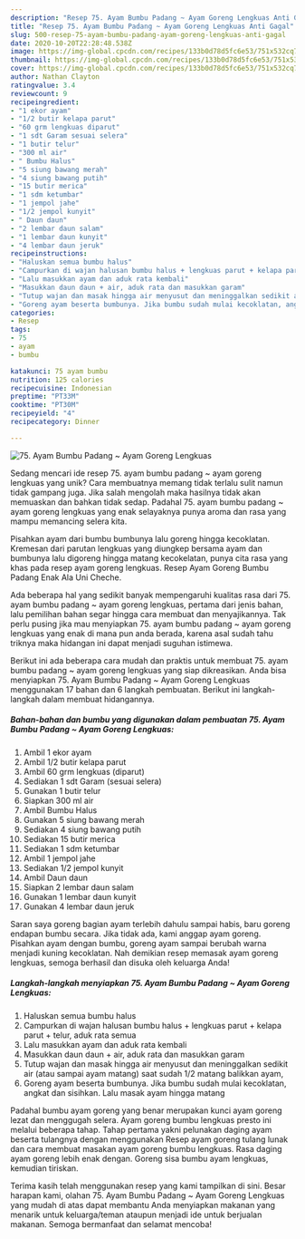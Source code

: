 ```yaml
---
description: "Resep 75. Ayam Bumbu Padang ~ Ayam Goreng Lengkuas Anti Gagal"
title: "Resep 75. Ayam Bumbu Padang ~ Ayam Goreng Lengkuas Anti Gagal"
slug: 500-resep-75-ayam-bumbu-padang-ayam-goreng-lengkuas-anti-gagal
date: 2020-10-20T22:28:48.538Z
image: https://img-global.cpcdn.com/recipes/133b0d78d5fc6e53/751x532cq70/75-ayam-bumbu-padang-ayam-goreng-lengkuas-foto-resep-utama.jpg
thumbnail: https://img-global.cpcdn.com/recipes/133b0d78d5fc6e53/751x532cq70/75-ayam-bumbu-padang-ayam-goreng-lengkuas-foto-resep-utama.jpg
cover: https://img-global.cpcdn.com/recipes/133b0d78d5fc6e53/751x532cq70/75-ayam-bumbu-padang-ayam-goreng-lengkuas-foto-resep-utama.jpg
author: Nathan Clayton
ratingvalue: 3.4
reviewcount: 9
recipeingredient:
- "1 ekor ayam"
- "1/2 butir kelapa parut"
- "60 grm lengkuas diparut"
- "1 sdt Garam sesuai selera"
- "1 butir telur"
- "300 ml air"
- " Bumbu Halus"
- "5 siung bawang merah"
- "4 siung bawang putih"
- "15 butir merica"
- "1 sdm ketumbar"
- "1 jempol jahe"
- "1/2 jempol kunyit"
- " Daun daun"
- "2 lembar daun salam"
- "1 lembar daun kunyit"
- "4 lembar daun jeruk"
recipeinstructions:
- "Haluskan semua bumbu halus"
- "Campurkan di wajan halusan bumbu halus + lengkuas parut + kelapa parut + telur, aduk rata semua"
- "Lalu masukkan ayam dan aduk rata kembali"
- "Masukkan daun daun + air, aduk rata dan masukkan garam"
- "Tutup wajan dan masak hingga air menyusut dan meninggalkan sedikit air (atau sampai ayam matang) saat sudah 1/2 matang balikkan ayam,"
- "Goreng ayam beserta bumbunya. Jika bumbu sudah mulai kecoklatan, angkat dan sisihkan. Lalu masak ayam hingga matang"
categories:
- Resep
tags:
- 75
- ayam
- bumbu

katakunci: 75 ayam bumbu 
nutrition: 125 calories
recipecuisine: Indonesian
preptime: "PT33M"
cooktime: "PT30M"
recipeyield: "4"
recipecategory: Dinner

---
```



![75. Ayam Bumbu Padang ~ Ayam Goreng Lengkuas](https://img-global.cpcdn.com/recipes/133b0d78d5fc6e53/751x532cq70/75-ayam-bumbu-padang-ayam-goreng-lengkuas-foto-resep-utama.jpg)

Sedang mencari ide resep 75. ayam bumbu padang ~ ayam goreng lengkuas yang unik? Cara membuatnya memang tidak terlalu sulit namun tidak gampang juga. Jika salah mengolah maka hasilnya tidak akan memuaskan dan bahkan tidak sedap. Padahal 75. ayam bumbu padang ~ ayam goreng lengkuas yang enak selayaknya punya aroma dan rasa yang mampu memancing selera kita.

Pisahkan ayam dari bumbu bumbunya lalu goreng hingga kecoklatan. Kremesan dari parutan lengkuas yang diungkep bersama ayam dan bumbunya lalu digoreng hingga matang kecokelatan, punya cita rasa yang khas pada resep ayam goreng lengkuas. Resep Ayam Goreng Bumbu Padang Enak Ala Uni Cheche.

Ada beberapa hal yang sedikit banyak mempengaruhi kualitas rasa dari 75. ayam bumbu padang ~ ayam goreng lengkuas, pertama dari jenis bahan, lalu pemilihan bahan segar hingga cara membuat dan menyajikannya. Tak perlu pusing jika mau menyiapkan 75. ayam bumbu padang ~ ayam goreng lengkuas yang enak di mana pun anda berada, karena asal sudah tahu triknya maka hidangan ini dapat menjadi suguhan istimewa.


Berikut ini ada beberapa cara mudah dan praktis untuk membuat 75. ayam bumbu padang ~ ayam goreng lengkuas yang siap dikreasikan. Anda bisa menyiapkan 75. Ayam Bumbu Padang ~ Ayam Goreng Lengkuas menggunakan 17 bahan dan 6 langkah pembuatan. Berikut ini langkah-langkah dalam membuat hidangannya.

<!--inarticleads1-->

##### Bahan-bahan dan bumbu yang digunakan dalam pembuatan 75. Ayam Bumbu Padang ~ Ayam Goreng Lengkuas:

1. Ambil 1 ekor ayam
1. Ambil 1/2 butir kelapa parut
1. Ambil 60 grm lengkuas (diparut)
1. Sediakan 1 sdt Garam (sesuai selera)
1. Gunakan 1 butir telur
1. Siapkan 300 ml air
1. Ambil  Bumbu Halus
1. Gunakan 5 siung bawang merah
1. Sediakan 4 siung bawang putih
1. Sediakan 15 butir merica
1. Sediakan 1 sdm ketumbar
1. Ambil 1 jempol jahe
1. Sediakan 1/2 jempol kunyit
1. Ambil  Daun daun
1. Siapkan 2 lembar daun salam
1. Gunakan 1 lembar daun kunyit
1. Gunakan 4 lembar daun jeruk


Saran saya goreng bagian ayam terlebih dahulu sampai habis, baru goreng endapan bumbu secara. Jika tidak ada, kami anggap ayam goreng. Pisahkan ayam dengan bumbu, goreng ayam sampai berubah warna menjadi kuning kecoklatan. Nah demikian resep memasak ayam goreng lengkuas, semoga berhasil dan disuka oleh keluarga Anda! 

<!--inarticleads2-->

##### Langkah-langkah menyiapkan 75. Ayam Bumbu Padang ~ Ayam Goreng Lengkuas:

1. Haluskan semua bumbu halus
1. Campurkan di wajan halusan bumbu halus + lengkuas parut + kelapa parut + telur, aduk rata semua
1. Lalu masukkan ayam dan aduk rata kembali
1. Masukkan daun daun + air, aduk rata dan masukkan garam
1. Tutup wajan dan masak hingga air menyusut dan meninggalkan sedikit air (atau sampai ayam matang) saat sudah 1/2 matang balikkan ayam,
1. Goreng ayam beserta bumbunya. Jika bumbu sudah mulai kecoklatan, angkat dan sisihkan. Lalu masak ayam hingga matang


Padahal bumbu ayam goreng yang benar merupakan kunci ayam goreng lezat dan menggugah selera. Ayam goreng bumbu lengkuas presto ini melalui beberapa tahap. Tahap pertama yakni pelunakan daging ayam beserta tulangnya dengan menggunakan Resep ayam goreng tulang lunak dan cara membuat masakan ayam goreng bumbu lengkuas. Rasa daging ayam goreng lebih enak dengan. Goreng sisa bumbu ayam lengkuas, kemudian tiriskan. 

Terima kasih telah menggunakan resep yang kami tampilkan di sini. Besar harapan kami, olahan 75. Ayam Bumbu Padang ~ Ayam Goreng Lengkuas yang mudah di atas dapat membantu Anda menyiapkan makanan yang menarik untuk keluarga/teman ataupun menjadi ide untuk berjualan makanan. Semoga bermanfaat dan selamat mencoba!
